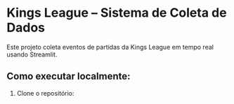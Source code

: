 # Kings League – Sistema de Coleta de Dados

Este projeto coleta eventos de partidas da Kings League em tempo real usando Streamlit.

## Como executar localmente:

1. Clone o repositório:

